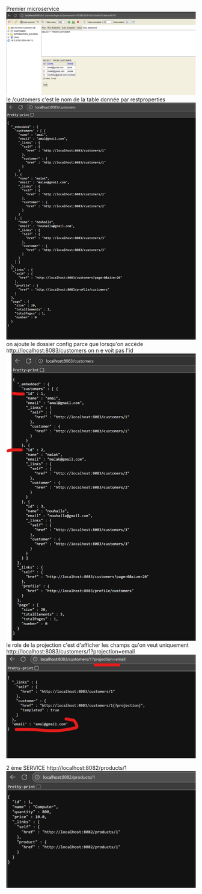 Premier microservice
![img.png](img.png)
le /customers c'est le nom de la table donnée par restproperties
![img_1.png](img_1.png)
on ajoute le dossier config parce que lorsqu'on accède http://localhost:8083/customers on n e voit pas l'id 
![img_2.png](img_2.png)
le role de la projection c'est d'afficher les champs  qu'on veut uniquement
http://localhost:8083/customers/1?projection=email
![img_3.png](img_3.png)

2 ème SERVICE
http://localhost:8082/products/1
![img_4.png](img_4.png)




